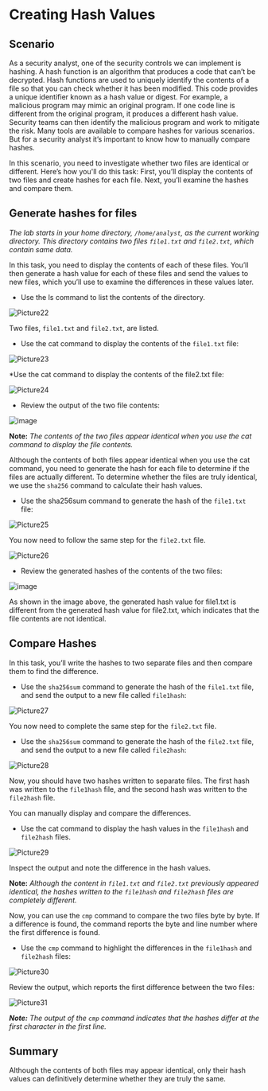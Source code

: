 # Creating Hash Values

## Scenario
As a security analyst, one of the security controls we can implement is hashing. A hash function is an algorithm that produces a code that can’t be decrypted. Hash functions are used to uniquely identify the contents of a file so that you can check whether it has been modified. This code provides a unique identifier known as a hash value or digest. For example, a malicious program may mimic an original program. If one code line is different from the original program, it produces a different hash value. Security teams can then identify the malicious program and work to mitigate the risk. Many tools are available to compare hashes for various scenarios. But for a security analyst it’s important to know how to manually compare hashes.

In this scenario, you need to investigate whether two files are identical or different. Here’s how you'll do this task: First, you’ll display the contents of two files and create hashes for each file. Next, you’ll examine the hashes and compare them.

## Generate hashes for files
*The lab starts in your home directory, `/home/analyst`, as the current working directory. This directory contains two files `file1.txt` and `file2.txt`, which contain same data.*

In this task, you need to display the contents of each of these files. You’ll then generate a hash value for each of these files and send the values to new files, which you’ll use to examine the differences in these values later.

* Use the ls command to list the contents of the directory.

![Picture22](https://github.com/user-attachments/assets/5ce7207d-dcfe-4abe-ad5a-3c9d7e519ca6)

Two files, `file1.txt` and `file2.txt`, are listed.

* Use the cat command to display the contents of the `file1.txt` file:

![Picture23](https://github.com/user-attachments/assets/abcfc51f-698b-4370-88dd-a84b5a73a58e)

*Use the cat command to display the contents of the file2.txt file:

![Picture24](https://github.com/user-attachments/assets/c5fb56d0-2d84-4fab-873b-7d64edb1ac02)

* Review the output of the two file contents:

![image](https://github.com/user-attachments/assets/f4144731-259d-4a8d-a2ca-04ed8d071685)

**Note:** *The contents of the two files appear identical when you use the cat command to display the file contents.*

Although the contents of both files appear identical when you use the cat command, you need to generate the hash for each file to determine if the files are actually different. To determine whether the files are truly identical, we use the `sha256` command to calculate their hash values. 

* Use the sha256sum command to generate the hash of the `file1.txt` file:

![Picture25](https://github.com/user-attachments/assets/b473a565-3465-4109-802d-bf93ca9139c0)

You now need to follow the same step for the `file2.txt` file.

![Picture26](https://github.com/user-attachments/assets/f1cf2622-dbe5-4f98-96eb-a2043f706e70)

* Review the generated hashes of the contents of the two files:

![image](https://github.com/user-attachments/assets/4a4719b0-956f-4bbb-ad2d-a4da88b1889c)

As shown in the image above, the generated hash value for file1.txt is different from the generated hash value for file2.txt, which indicates that the file contents are not identical.

## Compare Hashes
In this task, you’ll write the hashes to two separate files and then compare them to find the difference.

* Use the `sha256sum` command to generate the hash of the `file1.txt` file, and send the output to a new file called `file1hash`:

![Picture27](https://github.com/user-attachments/assets/3bbff2b5-22e9-4574-a251-b65dbd7be80e)

You now need to complete the same step for the `file2.txt` file.

* Use the `sha256sum` command to generate the hash of the `file2.txt` file, and send the output to a new file called `file2hash`:

![Picture28](https://github.com/user-attachments/assets/4988cccc-0a8e-4074-b113-1dcafe2836b8)

Now, you should have two hashes written to separate files. The first hash was written to the `file1hash` file, and the second hash was written to the `file2hash` file.

You can manually display and compare the differences.

* Use the cat command to display the hash values in the `file1hash` and `file2hash` files.

![Picture29](https://github.com/user-attachments/assets/d1bcdf6e-f89e-4709-ae0a-1a52590d9d15)

Inspect the output and note the difference in the hash values.

**Note:** *Although the content in `file1.txt` and `file2.txt` previously appeared identical, the hashes written to the `file1hash` and `file2hash` files are completely different.*

Now, you can use the `cmp` command to compare the two files byte by byte. If a difference is found, the command reports the byte and line number where the first difference is found.

* Use the `cmp` command to highlight the differences in the `file1hash` and `file2hash` files:

![Picture30](https://github.com/user-attachments/assets/90e8be34-67bc-4f7d-bb9e-f55e35ca01b8)

Review the output, which reports the first difference between the two files:

![Picture31](https://github.com/user-attachments/assets/625a183e-4fa7-4af6-8c3e-6a98000569ab)

***Note:** The output of the `cmp` command indicates that the hashes differ at the first character in the first line.*

## Summary
Although the contents of both files may appear identical, only their hash values can definitively determine whether they are truly the same.
